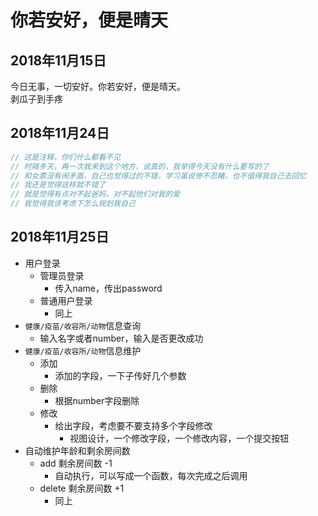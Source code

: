 # 你若安好，便是晴天

## 2018年11月15日

今日无事，一切安好。你若安好，便是晴天。  
剥瓜子到手疼

## 2018年11月24日

```c++
// 这是注释，你们什么都看不见
// 时隔多天，再一次我来到这个地方，说真的，我举得今天没有什么要写的了  
// 和女票没有闹矛盾，自己也觉得过的不错，学习虽说惨不忍睹，也不值得我自己去回忆  
// 我还是觉得这样就不错了  
// 就是觉得有点对不起爸妈，对不起他们对我的爱  
// 我觉得我该考虑下怎么规划我自己  
```

## 2018年11月25日

- 用户登录
  - 管理员登录
    - 传入name，传出password
  - 普通用户登录
    - 同上
- `健康/疫苗/收容所/动物`信息查询
  - 输入名字或者number，输入是否更改成功
- `健康/疫苗/收容所/动物`信息维护
  - 添加
    - 添加的字段，一下子传好几个参数
  - 删除
    - 根据number字段删除
  - 修改
    - 给出字段，考虑要不要支持多个字段修改
      - 视图设计，一个修改字段，一个修改内容，一个提交按钮
- 自动维护年龄和剩余房间数
  - add 剩余房间数 -1
    - 自动执行，可以写成一个函数，每次完成之后调用
  - delete 剩余房间数 +1
    - 同上